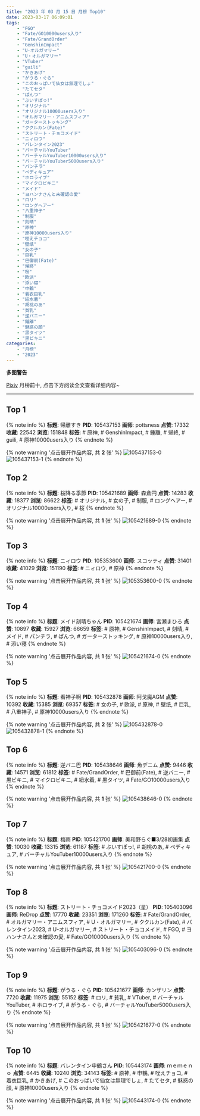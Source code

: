 ```yaml
---
title: "2023 年 03 月 15 日 月榜 Top10"
date: 2023-03-17 06:09:01
tags:
    - "FGO"
    - "Fate/GO10000users入り"
    - "Fate/GrandOrder"
    - "GenshinImpact"
    - "U-オルガマリー"
    - "U・オルガマリー"
    - "VTuber"
    - "guili"
    - "かきあげ"
    - "がうる・ぐら"
    - "このおっぱいで仙女は無理でしょ"
    - "たてセタ"
    - "ぱんつ"
    - "ぶいすぽっ!"
    - "オリジナル"
    - "オリジナル10000users入り"
    - "オルガマリー・アニムスフィア"
    - "ガーターストッキング"
    - "ククルカン(Fate)"
    - "ストリート・チョコメイド"
    - "ニィロウ"
    - "バレンタイン2023"
    - "バーチャルYouTuber"
    - "バーチャルYouTuber10000users入り"
    - "バーチャルYouTuber5000users入り"
    - "パンチラ"
    - "ペディキュア"
    - "ホロライブ"
    - "マイクロビキニ"
    - "メイド"
    - "ヨハンナさんと未確認の愛"
    - "ロリ"
    - "ロングヘアー"
    - "八重神子"
    - "制服"
    - "刻晴"
    - "原神"
    - "原神10000users入り"
    - "咥えチョコ"
    - "壁纸"
    - "女の子"
    - "巨乳"
    - "巴御前(Fate)"
    - "帰終"
    - "桜"
    - "欧派"
    - "添い寝"
    - "申鶴"
    - "着衣巨乳"
    - "紐水着"
    - "胡桃のあ"
    - "貧乳"
    - "逆バニー"
    - "鍾離"
    - "魅惑の顔"
    - "黒タイツ"
    - "黒ビキニ"
categories:
    - "月榜"
    - "2023"
---
```


<i class="fa fa-triangle-exclamation"></i>**多图警告**<i class="fa fa-triangle-exclamation"></i>

[Pixiv](https://www.pixiv.net/) 月榜前十, 点击下方阅读全文查看详细内容~

<!-- more -->

---

## Top 1

{% note info %}
**标题**: 帰離すき
**PID**: 105437153 **画师**: pottsness
**点赞**: 17332 **收藏**: 22542 **浏览**: 151848
**标签**: # 原神, # GenshinImpact, # 鍾離, # 帰終, # guili, # 原神10000users入り
{% endnote %}

{% note warning '点击展开作品内容, 共 **2** 张' %}
![105437153-0](https://i.pixiv.re/img-original/img/2023/02/16/18/00/17/105437153_p0.jpg)
![105437153-1](https://i.pixiv.re/img-original/img/2023/02/16/18/00/17/105437153_p1.jpg)
{% endnote %}

## Top 2

{% note info %}
**标题**: 桜降る季節
**PID**: 105421689 **画师**: 森倉円
**点赞**: 14283 **收藏**: 18377 **浏览**: 86622
**标签**: # オリジナル, # 女の子, # 制服, # ロングヘアー, # オリジナル10000users入り, # 桜
{% endnote %}

{% note warning '点击展开作品内容, 共 **1** 张' %}
![105421689-0](https://i.pixiv.re/img-original/img/2023/02/16/00/00/35/105421689_p0.jpg)
{% endnote %}

## Top 3

{% note info %}
**标题**: ニィロウ
**PID**: 105353600 **画师**: スコッティ
**点赞**: 31401 **收藏**: 41029 **浏览**: 151190
**标签**: # ニィロウ, # 原神
{% endnote %}

{% note warning '点击展开作品内容, 共 **1** 张' %}
![105353600-0](https://i.pixiv.re/img-original/img/2023/02/14/00/01/29/105353600_p0.jpg)
{% endnote %}

## Top 4

{% note info %}
**标题**: メイド刻晴ちゃん
**PID**: 105421674 **画师**: 宮瀬まひろ
**点赞**: 10897 **收藏**: 15927 **浏览**: 66659
**标签**: # 原神, # GenshinImpact, # 刻晴, # メイド, # パンチラ, # ぱんつ, # ガーターストッキング, # 原神10000users入り, # 添い寝
{% endnote %}

{% note warning '点击展开作品内容, 共 **1** 张' %}
![105421674-0](https://i.pixiv.re/img-original/img/2023/02/16/00/00/31/105421674_p0.jpg)
{% endnote %}

## Top 5

{% note info %}
**标题**: 看神子啊
**PID**: 105432878 **画师**: 阿戈魔AGM
**点赞**: 10392 **收藏**: 15385 **浏览**: 69357
**标签**: # 女の子, # 欧派, # 原神, # 壁纸, # 巨乳, # 八重神子, # 原神10000users入り
{% endnote %}

{% note warning '点击展开作品内容, 共 **2** 张' %}
![105432878-0](https://i.pixiv.re/img-original/img/2023/02/16/13/33/07/105432878_p0.jpg)
![105432878-1](https://i.pixiv.re/img-original/img/2023/02/16/13/33/07/105432878_p1.jpg)
{% endnote %}

## Top 6

{% note info %}
**标题**: 逆バニ巴
**PID**: 105438646 **画师**: 魚デニム
**点赞**: 9446 **收藏**: 14571 **浏览**: 61812
**标签**: # Fate/GrandOrder, # 巴御前(Fate), # 逆バニー, # 黒ビキニ, # マイクロビキニ, # 紐水着, # 黒タイツ, # Fate/GO10000users入り
{% endnote %}

{% note warning '点击展开作品内容, 共 **1** 张' %}
![105438646-0](https://i.pixiv.re/img-original/img/2023/02/16/19/05/39/105438646_p0.jpg)
{% endnote %}

## Top 7

{% note info %}
**标题**: 梅雨
**PID**: 105421700 **画师**: 美和野らぐ■3/28初画集
**点赞**: 10030 **收藏**: 13315 **浏览**: 61187
**标签**: # ぶいすぽっ!, # 胡桃のあ, # ペディキュア, # バーチャルYouTuber10000users入り
{% endnote %}

{% note warning '点击展开作品内容, 共 **1** 张' %}
![105421700-0](https://i.pixiv.re/img-original/img/2023/02/16/00/00/37/105421700_p0.png)
{% endnote %}

## Top 8

{% note info %}
**标题**: ストリート・チョコメイド2023（星）
**PID**: 105403096 **画师**: ReDrop
**点赞**: 17770 **收藏**: 23351 **浏览**: 171260
**标签**: # Fate/GrandOrder, # オルガマリー・アニムスフィア, # U・オルガマリー, # ククルカン(Fate), # バレンタイン2023, # U-オルガマリー, # ストリート・チョコメイド, # FGO, # ヨハンナさんと未確認の愛, # Fate/GO10000users入り
{% endnote %}

{% note warning '点击展开作品内容, 共 **1** 张' %}
![105403096-0](https://i.pixiv.re/img-original/img/2023/02/15/10/42/07/105403096_p0.jpg)
{% endnote %}

## Top 9

{% note info %}
**标题**: がうる・ぐら
**PID**: 105421677 **画师**: カンザリン
**点赞**: 7720 **收藏**: 11975 **浏览**: 55152
**标签**: # ロリ, # 貧乳, # VTuber, # バーチャルYouTuber, # ホロライブ, # がうる・ぐら, # バーチャルYouTuber5000users入り
{% endnote %}

{% note warning '点击展开作品内容, 共 **1** 张' %}
![105421677-0](https://i.pixiv.re/img-original/img/2023/02/16/00/00/32/105421677_p0.png)
{% endnote %}

## Top 10

{% note info %}
**标题**: バレンタイン申鶴さん
**PID**: 105443174 **画师**: ｍｅｍｅｎｏ
**点赞**: 6445 **收藏**: 10240 **浏览**: 34143
**标签**: # 原神, # 申鶴, # 咥えチョコ, # 着衣巨乳, # かきあげ, # このおっぱいで仙女は無理でしょ, # たてセタ, # 魅惑の顔, # 原神10000users入り
{% endnote %}

{% note warning '点击展开作品内容, 共 **1** 张' %}
![105443174-0](https://i.pixiv.re/img-original/img/2023/02/16/21/49/21/105443174_p0.png)
{% endnote %}
